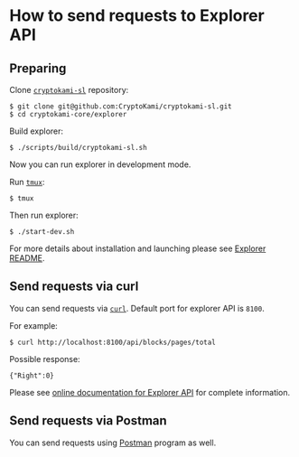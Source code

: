 # How to send requests to Explorer API

## Preparing

Clone [`cryptokami-sl`](https://github.com/CryptoKami/cryptokami-sl) repository:

```
$ git clone git@github.com:CryptoKami/cryptokami-sl.git
$ cd cryptokami-core/explorer
```

Build explorer:

```
$ ./scripts/build/cryptokami-sl.sh
```

Now you can run explorer in development mode.

Run [`tmux`](https://github.com/tmux/tmux):

```
$ tmux
```

Then run explorer:

```
$ ./start-dev.sh
``` 

For more details about installation and launching please see [Explorer README](https://github.com/CryptoKami/cryptokami-core/blob/master/explorer/README.md).

## Send requests via curl

You can send requests via [`curl`](https://curl.haxx.se/). Default port for explorer API is `8100`.

For example:

```
$ curl http://localhost:8100/api/blocks/pages/total
```

Possible response:

```
{"Right":0}
```

Please see [online documentation for Explorer API](https://cryptokamidocs.com/technical/explorer/api/) for complete information.

## Send requests via Postman

You can send requests using [Postman](https://www.getpostman.com/) program as well.
